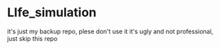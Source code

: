 # LIfe_simulation
it's just my backup repo, plese don't use it
it's ugly and not professional, just skip this repo

